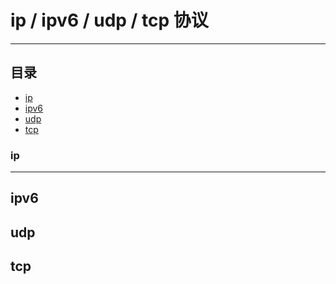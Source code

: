 ip / ipv6 / udp / tcp 协议
==========================

****
## 目录
* [ip](#ip)
* [ipv6](#ipv6)
* [udp](#udp)
* [tcp](#tcp)

### ip
--------

ipv6
--------


udp
--------



tcp
--------
